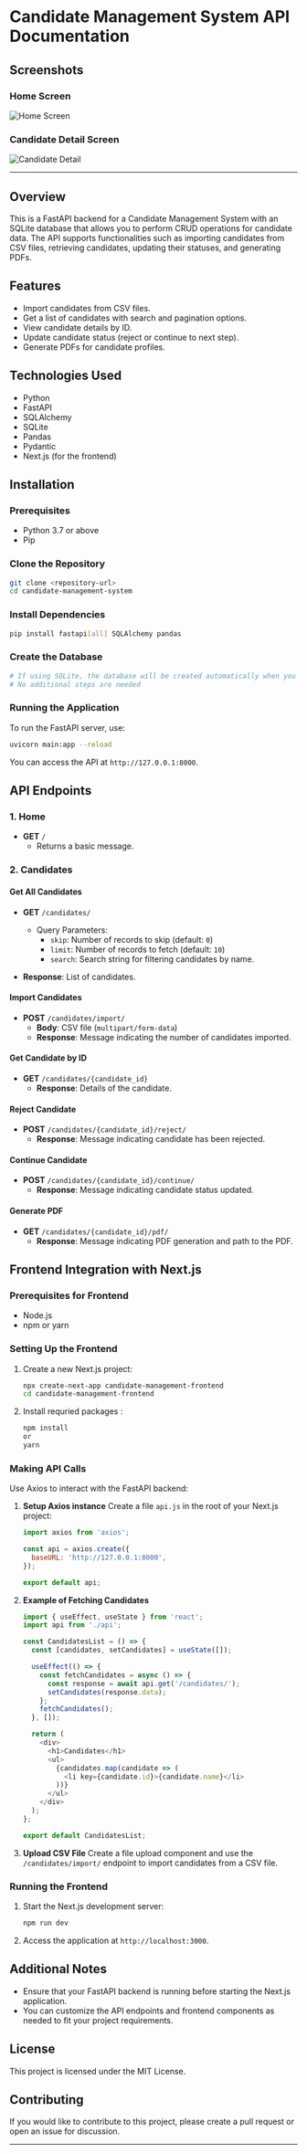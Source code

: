 # Candidate Management System API Documentation

## Screenshots

### Home Screen
![Home Screen](/demo/step1.png)

### Candidate Detail Screen
![Candidate Detail](/demo/step2.png)


---

## Overview
This is a FastAPI backend for a Candidate Management System with an SQLite database that allows you to perform CRUD operations for candidate data. The API supports functionalities such as importing candidates from CSV files, retrieving candidates, updating their statuses, and generating PDFs.

## Features
- Import candidates from CSV files.
- Get a list of candidates with search and pagination options.
- View candidate details by ID.
- Update candidate status (reject or continue to next step).
- Generate PDFs for candidate profiles.

## Technologies Used
- Python
- FastAPI
- SQLAlchemy
- SQLite
- Pandas
- Pydantic
- Next.js (for the frontend)

## Installation

### Prerequisites
- Python 3.7 or above
- Pip

### Clone the Repository
```bash
git clone <repository-url>
cd candidate-management-system
```

### Install Dependencies
```bash
pip install fastapi[all] SQLAlchemy pandas
```

### Create the Database
```bash
# If using SQLite, the database will be created automatically when you start the FastAPI application
# No additional steps are needed
```

### Running the Application
To run the FastAPI server, use:
```bash
uvicorn main:app --reload
```
You can access the API at `http://127.0.0.1:8000`.

## API Endpoints

### 1. Home
- **GET** `/`
  - Returns a basic message.
  
### 2. Candidates

#### Get All Candidates
- **GET** `/candidates/`
  - Query Parameters: 
    - `skip`: Number of records to skip (default: `0`)
    - `limit`: Number of records to fetch (default: `10`)
    - `search`: Search string for filtering candidates by name.
  
- **Response**: List of candidates.

#### Import Candidates
- **POST** `/candidates/import/`
  - **Body**: CSV file (`multipart/form-data`)
  - **Response**: Message indicating the number of candidates imported.

#### Get Candidate by ID
- **GET** `/candidates/{candidate_id}`
  - **Response**: Details of the candidate.

#### Reject Candidate
- **POST** `/candidates/{candidate_id}/reject/`
  - **Response**: Message indicating candidate has been rejected.

#### Continue Candidate
- **POST** `/candidates/{candidate_id}/continue/`
  - **Response**: Message indicating candidate status updated.

#### Generate PDF
- **GET** `/candidates/{candidate_id}/pdf/`
  - **Response**: Message indicating PDF generation and path to the PDF.

## Frontend Integration with Next.js

### Prerequisites for Frontend
- Node.js
- npm or yarn

### Setting Up the Frontend
1. Create a new Next.js project:
   ```bash
   npx create-next-app candidate-management-frontend
   cd candidate-management-frontend
   ```

2. Install requried packages :
   ```bash
   npm install 
   or
   yarn 
   ```

### Making API Calls
Use Axios to interact with the FastAPI backend:

1. **Setup Axios instance**
   Create a file `api.js` in the root of your Next.js project:
   ```javascript
   import axios from 'axios';

   const api = axios.create({
     baseURL: 'http://127.0.0.1:8000',
   });

   export default api;
   ```

2. **Example of Fetching Candidates**
   ```javascript
   import { useEffect, useState } from 'react';
   import api from './api';

   const CandidatesList = () => {
     const [candidates, setCandidates] = useState([]);

     useEffect(() => {
       const fetchCandidates = async () => {
         const response = await api.get('/candidates/');
         setCandidates(response.data);
       };
       fetchCandidates();
     }, []);

     return (
       <div>
         <h1>Candidates</h1>
         <ul>
           {candidates.map(candidate => (
             <li key={candidate.id}>{candidate.name}</li>
           ))}
         </ul>
       </div>
     );
   };

   export default CandidatesList;
   ```

3. **Upload CSV File**
   Create a file upload component and use the `/candidates/import/` endpoint to import candidates from a CSV file.

### Running the Frontend
1. Start the Next.js development server:
   ```bash
   npm run dev
   ```

2. Access the application at `http://localhost:3000`.

## Additional Notes
- Ensure that your FastAPI backend is running before starting the Next.js application.
- You can customize the API endpoints and frontend components as needed to fit your project requirements.

## License
This project is licensed under the MIT License.

## Contributing
If you would like to contribute to this project, please create a pull request or open an issue for discussion.

---